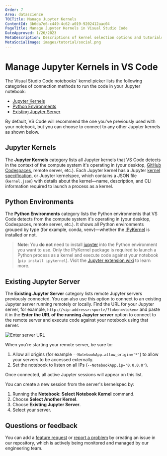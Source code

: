 ```yaml
---
Order: 7
Area: datascience
TOCTitle: Manage Jupyter Kernels
ContentId: 3b6da7e6-c449-4c62-a019-9202412aac04
PageTitle: Manage Jupyter Kernels in Visual Studio Code
DateApproved: 1/26/2023
MetaDescription: Descriptions of kernel selection options and tutorials on managing different types of kernels when working with Jupyter Notebooks in Visual Studio Code.
MetaSocialImage: images/tutorial/social.png
---
```


# Manage Jupyter Kernels in VS Code

The Visual Studio Code notebooks' kernel picker lists the following categories of connection methods to run the code in your Jupyter notebook:

- [Jupyter Kernels](#jupyter-kernels)
- [Python Environments](#python-environments)
- [Existing Jupyter Server](#existing-jupyter-server)

By default, VS Code will recommend the one you've previously used with your notebook, but you can choose to connect to any other Jupyter kernels as shown below.

## Jupyter Kernels

The **Jupyter Kernels** category lists all Jupyter kernels that VS Code detects in the context of the compute system it's operating in (your desktop, [GitHub Codespaces](https://github.com/features/codespaces), remote server, etc.). Each Jupyter kernel has a Jupyter [kernel specification](https://jupyter-client.readthedocs.io/en/stable/kernels.html#kernel-specs), or Jupyter kernelspec, which contains a JSON file (`kernel.json`) with details about the kernel—name, description, and CLI information required to launch a process as a kernel.

## Python Environments

The **Python Environments** category lists the Python environments that VS Code detects from the compute system it's operating in (your desktop, Codespaces, remote server, etc.). It shows all Python environments grouped by type (for example, conda, venv)—whether the [IPyKernel](https://ipython.readthedocs.io/en/stable/install/kernel_install.html) is installed or not.

   > **Note**: You **do not** need to install [jupyter](https://pypi.org/project/jupyter/) into the Python environment you want to use. Only the IPyKernel package is required to launch a Python process as a kernel and execute code against your notebook (`pip install ipykernel`). Visit the [Jupyter extension wiki](https://github.com/microsoft/vscode-jupyter/wiki/Kernels-(Architecture)) to learn more.

## Existing Jupyter Server

The **Existing Jupyter Server** category lists remote Jupyter servers previously connected. You can also use this option to connect to an existing Jupyter server running remotely or locally. Find the URL for your Jupyter server, for example, `http://<ip-address>:<port>/?token=<token>` and paste it in the **Enter the URL of the running Jupyter server** option to connect to the remote server and execute code against your notebook using that server.

![Enter server URL](images/jupyter-kernel-management/select-enter-server-url.png)

When you're starting your remote server, be sure to:

1. Allow all origins (for example `--NotebookApp.allow_origin='*'`) to allow your servers to be accessed externally.
2. Set the notebook to listen on all IPs (`--NotebookApp.ip='0.0.0.0'`).

Once connected, all active Jupyter sessions will appear on this list.

You can create a new session from the server's kernelspec by:

1. Running the **Notebook: Select Notebook Kernel** command.
2. Choose **Select Another Kernel**.
3. Choose **Existing Jupyter Server**.
4. Select your server.

## Questions or feedback

You can add a [feature request](https://github.com/microsoft/vscode-jupyter/issues/new?assignees=&labels=feature-request&template=3_feature_request.md) or [report a problem](https://github.com/microsoft/vscode-jupyter/issues/new?assignees=&labels=bug&template=1_bug_report.md) by creating an issue in our repository, which is actively being monitored and managed by our engineering team.
